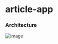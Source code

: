 # article-app

### Architecture
![image](https://github.com/user-attachments/assets/437f59d6-b8ed-47a7-bc83-ccad28305131)
